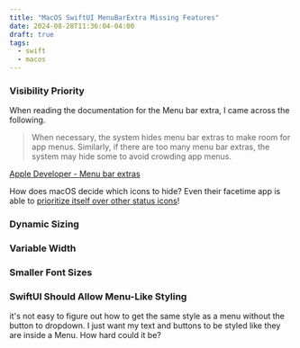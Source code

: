 ```yaml
---
title: "MacOS SwiftUI MenuBarExtra Missing Features"
date: 2024-08-28T11:36:04-04:00
draft: true
tags:
  - swift
  - macos
---
```


### Visibility Priority

When reading the documentation for the Menu bar extra, I came across the following.

> When necessary, the system hides menu bar extras to make room for app menus. Similarly, if there are too many menu bar extras, the system may hide some to avoid crowding app menus.

[Apple Developer - Menu bar extras](https://developer.apple.com/design/human-interface-guidelines/the-menu-bar#Menu-bar-extras)

How does macOS decide which icons to hide? Even their facetime app is able to [prioritize itself over other status icons](https://multi.app/blog/pushing-the-limits-nsstatusitem)!

### Dynamic Sizing

### Variable Width

### Smaller Font Sizes

### SwiftUI Should Allow Menu-Like Styling

it's not easy to figure out how to get the same style as a menu without the button to dropdown. I just want my text and buttons to be styled like they are inside a Menu. How hard could it be?
